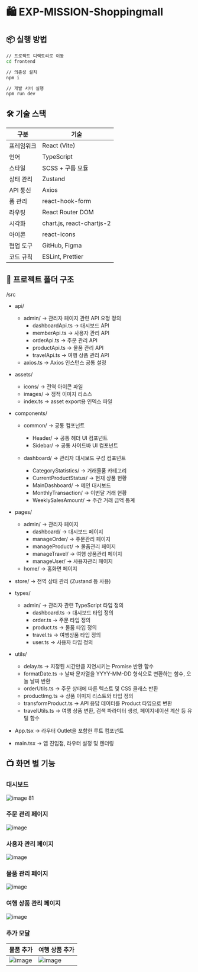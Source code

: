 # 🛍️ EXP-MISSION-Shoppingmall

## 📦 실행 방법

```bash
// 프로젝트 디렉토리로 이동
cd frontend

// 의존성 설치
npm i

// 개발 서버 실행
npm run dev
```


## 🛠️ 기술 스택

| 구분         | 기술                             |
| ------------ | -------------------------------- |
| 프레임워크    | React (Vite)                     |
| 언어         | TypeScript                       |
| 스타일       | SCSS + 구름 모듈                 |
| 상태 관리     | Zustand                          |
| API 통신     | Axios                            |
| 폼 관리      | react-hook-form                  |
| 라우팅       | React Router DOM                 |
| 시각화       | chart.js, react-chartjs-2        |
| 아이콘       | react-icons                      |
| 협업 도구     | GitHub, Figma                    |
| 코드 규칙     | ESLint, Prettier                 |



## 📁 프로젝트 폴더 구조

/src
- api/
  - admin/  → 관리자 페이지 관련 API 요청 정의
    - dashboardApi.ts  → 대시보드 API
    - memberApi.ts  → 사용자 관리 API
    - orderApi.ts  → 주문 관리 API
    - productApi.ts  → 물품 관리 API
    - travelApi.ts  → 여행 상품 관리 API
  - axios.ts  → Axios 인스턴스 공통 설정
  
- assets/
  - icons/  → 전역 아이콘 파일
  - images/  → 정적 이미지 리소스
  - index.ts  → asset export용 인덱스 파일

- components/
  - common/  → 공통 컴포넌트
    - Header/  → 공통 헤더 UI 컴포넌트
    - Sidebar/  → 공통 사이드바 UI 컴포넌트

  - dashboard/  → 관리자 대시보드 구성 컴포넌트
    - CategoryStatistics/  → 거래물품 카테고리
    - CurrentProductStatus/  → 현재 상품 현황
    - MainDashboard/  → 메인 대시보드
    - MonthlyTransaction/  → 이번달 거래 현황
    - WeeklySalesAmount/  → 주간 거래 금액 통계

- pages/
  - admin/ → 관리자 페이지
    - dashboard/  → 대시보드 페이지
    - manageOrder/  → 주문관리 페이지
    - manageProduct/  → 물품관리 페이지
    - manageTravel/  → 여행 상품관리 페이지
    - manageUser/  → 사용자관리 페이지
  - home/ → 홈화면 페이지

- store/  → 전역 상태 관리 (Zustand 등 사용)

- types/
    - admin/  → 관리자 관련 TypeScript 타입 정의
      - dashboard.ts  → 대시보드 타입 정의
      - order.ts  → 주문 타입 정의
      - product.ts  → 물품 타입 정의
      - travel.ts  → 여행상품 타입 정의
      - user.ts  → 사용자 타입 정의

- utils/
  - delay.ts  → 지정된 시간만큼 지연시키는 Promise 반환 함수
  - formatDate.ts  → 날짜 문자열을 YYYY-MM-DD 형식으로 변환하는 함수, 오늘 날짜 반환
  - orderUtils.ts  → 주문 상태에 따른 텍스트 및 CSS 클래스 반환
  - productImg.ts  → 상품 이미지 리스트와 타입 정의
  - transformProduct.ts  → API 응답 데이터를 Product 타입으로 변환
  - travelUtils.ts  → 여행 상품 변환, 검색 파라미터 생성, 페이지네이션 계산 등 유틸 함수

- App.tsx  → 라우터 Outlet을 포함한 루트 컴포넌트

- main.tsx  → 앱 진입점, 라우터 설정 및 렌더링

## 📺 화면 별 기능
### 대시보드
![image 81](https://github.com/user-attachments/assets/3caca3c2-2a95-4fb8-898f-4a2f5f43dc75)

### 주문 관리 페이지
![image](https://github.com/user-attachments/assets/357943b6-3db2-4304-b63b-2cb3e8b91060)

### 사용자 관리 페이지
![image](https://github.com/user-attachments/assets/3e54bb2d-f068-4e91-9625-1637ac00f238)

### 물품 관리 페이지
![image](https://github.com/user-attachments/assets/6c17442d-43fb-4f0c-b19f-e3b9fcecff0d)

### 여행 상품 관리 페이지
![image](https://github.com/user-attachments/assets/f100ae54-5076-4ad1-8bc4-cf4f68610be8)

### 추가 모달
| 물품 추가 | 여행 상품 추가 |
|--------|---------|
|![image](https://github.com/user-attachments/assets/a7bb3189-bcef-4396-be99-65c14011993a)|![image](https://github.com/user-attachments/assets/3110ca35-d2b5-4580-83cd-9583a9d5811b)|
